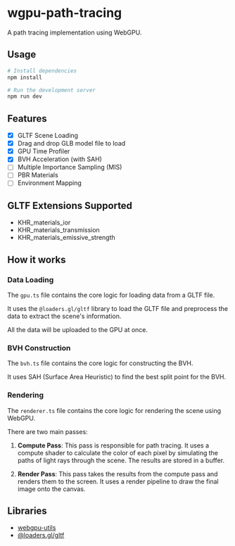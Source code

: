 # wgpu-path-tracing

A path tracing implementation using WebGPU.

## Usage

```bash
# Install dependencies
npm install

# Run the development server
npm run dev
```

## Features

- [x] GLTF Scene Loading
- [x] Drag and drop GLB model file to load
- [x] GPU Time Profiler
- [x] BVH Acceleration (with SAH)
- [ ] Multiple Importance Sampling (MIS)
- [ ] PBR Materials
- [ ] Environment Mapping

## GLTF Extensions Supported

- KHR_materials_ior
- KHR_materials_transmission
- KHR_materials_emissive_strength

## How it works

### Data Loading

The `gpu.ts` file contains the core logic for loading data from a GLTF file.

It uses the `@loaders.gl/gltf` library to load the GLTF file and preprocess the data to extract the scene's information.

All the data will be uploaded to the GPU at once.

### BVH Construction

The `bvh.ts` file contains the core logic for constructing the BVH.

It uses SAH (Surface Area Heuristic) to find the best split point for the BVH.

### Rendering

The `renderer.ts` file contains the core logic for rendering the scene using WebGPU.

There are two main passes:

1. **Compute Pass**: This pass is responsible for path tracing. It uses a compute shader to calculate the color of each pixel by simulating the paths of light rays through the scene. The results are stored in a buffer.

2. **Render Pass**: This pass takes the results from the compute pass and renders them to the screen. It uses a render pipeline to draw the final image onto the canvas.

## Libraries

- [webgpu-utils](https://github.com/greggman/webgpu-utils)
- [@loaders.gl/gltf](https://www.npmjs.com/package/@loaders.gl/gltf)
